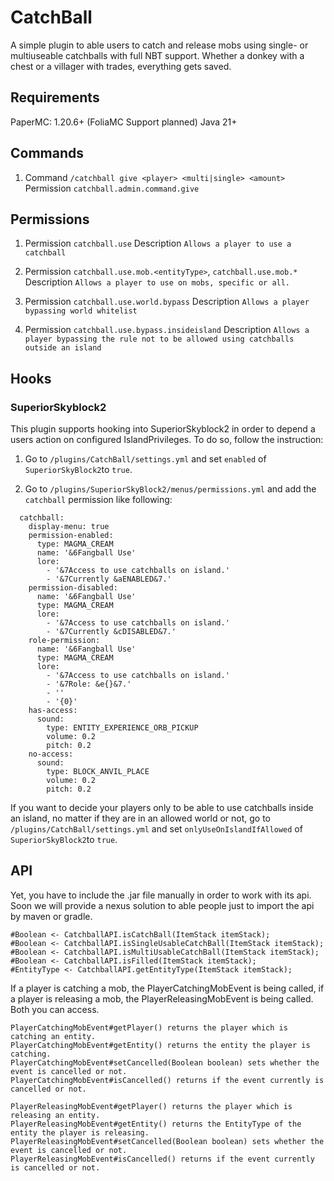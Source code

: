 
# CatchBall

A simple plugin to able users to catch and release mobs using single- or multiuseable catchballs with full NBT support. Whether a donkey with a chest or a villager with trades, everything gets saved. 

## Requirements
PaperMC: 1.20.6+
(FoliaMC Support planned)
Java 21+

## Commands
1) Command `/catchball give <player> <multi|single> <amount>`
 Permission `catchball.admin.command.give`


## Permissions
1) Permission `catchball.use`
 Description `Allows a player to use a catchball`

2) Permission `catchball.use.mob.<entityType>`, `catchball.use.mob.*`
 Description `Allows a player to use on mobs, specific or all.`

3) Permission `catchball.use.world.bypass`
 Description `Allows a player bypassing world whitelist`

4) Permission `catchball.use.bypass.insideisland`
 Description `Allows a player bypassing the rule not to be allowed using catchballs outside an island`
 
## Hooks
### SuperiorSkyblock2
This plugin supports hooking into SuperiorSkyblock2 in order to depend a users action on configured IslandPrivileges. To do so, follow the instruction:

1) Go to
`/plugins/CatchBall/settings.yml` 
and set `enabled` of `SuperiorSkyBlock2`to `true`.

2) Go to
`/plugins/SuperiorSkyBlock2/menus/permissions.yml` and add the `catchball` permission like following:

```
  catchball:
    display-menu: true
    permission-enabled:
      type: MAGMA_CREAM
      name: '&6Fangball Use'
      lore:
        - '&7Access to use catchballs on island.'
        - '&7Currently &aENABLED&7.'
    permission-disabled:
      name: '&6Fangball Use'
      type: MAGMA_CREAM
      lore:
        - '&7Access to use catchballs on island.'
        - '&7Currently &cDISABLED&7.'
    role-permission:
      name: '&6Fangball Use'
      type: MAGMA_CREAM
      lore:
        - '&7Access to use catchballs on island.'
        - '&7Role: &e{}&7.'
        - ''
        - '{0}'
    has-access:
      sound:
        type: ENTITY_EXPERIENCE_ORB_PICKUP
        volume: 0.2
        pitch: 0.2
    no-access:
      sound:
        type: BLOCK_ANVIL_PLACE
        volume: 0.2
        pitch: 0.2
```
If you want to decide your players only to be able to use catchballs inside an island, no matter if they are in an allowed world or not, go to
`/plugins/CatchBall/settings.yml` 
and set `onlyUseOnIslandIfAllowed` of `SuperiorSkyBlock2`to `true`.

## API
Yet, you have to include the .jar file manually in order to work with its api. Soon we will provide a nexus solution to able people just to import the api by maven or gradle. 
```
#Boolean <- CatchballAPI.isCatchBall(ItemStack itemStack);
#Boolean <- CatchballAPI.isSingleUsableCatchBall(ItemStack itemStack);
#Boolean <- CatchballAPI.isMultiUsableCatchBall(ItemStack itemStack);
#Boolean <- CatchballAPI.isFilled(ItemStack itemStack);
#EntityType <- CatchballAPI.getEntityType(ItemStack itemStack);
```
If a player is catching a mob, the PlayerCatchingMobEvent is being called, if a player is releasing a mob, the PlayerReleasingMobEvent is being called. Both you can access.
```
PlayerCatchingMobEvent#getPlayer() returns the player which is catching an entity.
PlayerCatchingMobEvent#getEntity() returns the entity the player is catching.
PlayerCatchingMobEvent#setCancelled(Boolean boolean) sets whether the event is cancelled or not.
PlayerCatchingMobEvent#isCancelled() returns if the event currently is cancelled or not.

PlayerReleasingMobEvent#getPlayer() returns the player which is releasing an entity.
PlayerReleasingMobEvent#getEntity() returns the EntityType of the entity the player is releasing.
PlayerReleasingMobEvent#setCancelled(Boolean boolean) sets whether the event is cancelled or not.
PlayerReleasingMobEvent#isCancelled() returns if the event currently is cancelled or not.
```

